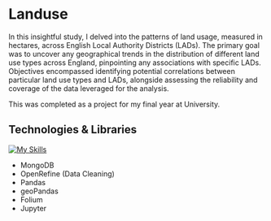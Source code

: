 # Landuse
In this insightful study, I delved into the patterns of land usage, measured in hectares, across English Local Authority Districts (LADs). The primary goal was to uncover any geographical trends in the distribution of different land use types across England, pinpointing any associations with specific LADs. Objectives encompassed identifying potential correlations between particular land use types and LADs, alongside assessing the reliability and coverage of the data leveraged for the analysis.<br>

This was completed as a project for my final year at University.

## Technologies & Libraries
[![My Skills](https://skillicons.dev/icons?i=python)](https://skillicons.dev)
- MongoDB
- OpenRefine (Data Cleaning)
- Pandas
- geoPandas
- Folium
- Jupyter
